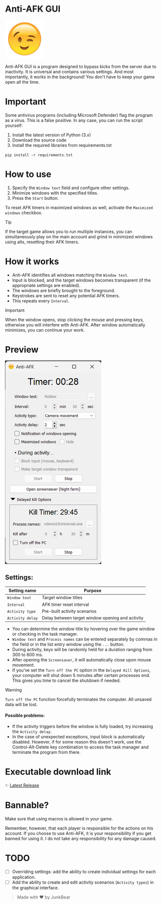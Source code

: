 # Anti-AFK GUI
![Anti-AFK logo](images/icon.png)

Anti-AFK GUI is a program designed to bypass kicks from the server due to inactivity. It is universal and contains various settings. And most importantly, it works in the background! You don't have to keep your game open all the time.

# Important
Some antivirus programs (including Microsoft Defender) flag the program as a virus. This is a false positive. 
In any case, you can run the script yourself:
1. Install the latest version of Python (3.x)
2. Download the source code
3. Install the required libraries from requirements.txt

`pip install -r requirements.txt`

# How to use

1. Specify the `Window text` field and configure other settings.
2. Minimize windows with the specified titles.
3. Press the `Start` button.

To reset AFK timers in maximized windows as well, activate the `Maximized windows` checkbox.

> [!TIP]
> If the target game allows you to run multiple instances, you can simultaneously play on the main account and grind in minimized windows using alts, resetting their AFK timers.


# How it works

* Anti-AFK identifies all windows matching the `Window text`.
* Input is blocked, and the target windows becomes transparent (if the appropriate settings are enabled).
* The windows are briefly brought to the foreground.
* Keystrokes are sent to reset any potential AFK timers.
* This repeats every `Interval`.

> [!IMPORTANT]
> When the window opens, stop clicking the mouse and pressing keys, otherwise you will interfere with Anti-AFK. After window automatically minimizes, you can continue your work.

# Preview
![Anti-AFK screenshot](images/preview.png)

## Settings:
| Setting name | Purpose | 
|------------|------------|
| `Window text` | Target window titles | 
| `Interval` | AFK timer reset interval | 
| `Activity type` | Pre-built activity scenarios | 
| `Activity delay` | Delay between target window opening and activity | 

* You can determine the window title by hovering over the game window or checking in the task manager.
* `Window text` and `Process names` can be entered separately by commas in the field or in the list entry window using the `...` button.
* During activity, keys will be randomly held for a duration ranging from 300 to 600 ms.
* After opening the `Screensaver`, it will automatically close upon mouse movement.
* If you’ve set the `Turn off the PC` option in the `Delayed Kill Options`, your computer will shut down 5 minutes after certain processes end. This gives you time to cancel the shutdown if needed.

> [!WARNING]
> `Turn off the PC` function forcefully terminates the computer. All unsaved data will be lost.

#### Possible problems:
* If the activity triggers before the window is fully loaded, try increasing the `Activity delay`.
* In the case of unexpected exceptions, input block is automatically disabled. However, if for some reason this doesn't work, use the Control-Alt-Delete key combination to access the task manager and terminate the program from there.

#  Executable download link
:sparkles: [Latest Release](https://github.com/JunkBeat/Anti-AFK-GUI/releases/latest/) 

# Bannable?
Make sure that using macros is allowed in your game.

Remember, however, that each player is responsible for the actions on his account. If you choose to use Anti-AFK, it is your responsibility if you get banned for using it. I do not take any responsibility for any damage caused.

# TODO

- [ ] Overriding settings: add the ability to create individual settings for each application.
- [ ] Add the ability to create and edit activity scenarios (`Activity types`) in the graphical interface.

> Made with ♥️ by JunkBeat
